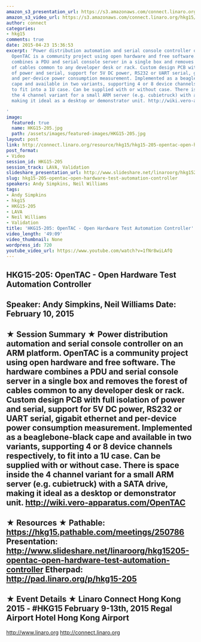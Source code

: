 ```yaml
---
amazon_s3_presentation_url: https://s3.amazonaws.com/connect.linaro.org/hkg15/Videos/02-10-Tuesday/HKG15-205.pdf
amazon_s3_video_url: https://s3.amazonaws.com/connect.linaro.org/hkg15/Videos/02-10-Tuesday/HKG15-205+OpenTAC+-+Open+Hardware+Test+Automation+Controller.mp4
author: connect
categories:
- hkg15
comments: true
date: 2015-04-23 15:36:53
excerpt: 'Power distribution automation and serial console controller on an ARM platform.
  OpenTAC is a community project using open hardware and free software. The hardware
  combines a PDU and serial console server in a single box and removes the forest
  of cables common to any developer desk or rack. Custom design PCB with full isolation
  of power and serial, support for 5V DC power, RS232 or UART serial, gigabit ethernet
  and per-device power consumption measurement. Implemented as a beaglebone-black
  cape and available in two variants, supporting 4 or 8 device channels respectively,
  to fit into a 1U case. Can be supplied with or without case. There is space inside
  the 4 channel variant for a small ARM server (e.g. cubietruck) with a SATA drive,
  making it ideal as a desktop or demonstrator unit. http://wiki.vero-apparatus.com/OpenTAC

'
image:
  featured: true
  name: HKG15-205.jpg
  path: /assets/images/featured-images/HKG15-205.jpg
layout: post
link: http://connect.linaro.org/resource/hkg15/hkg15-205-opentac-open-hardware-test-automation-controller/
post_format:
- Video
session_id: HKG15-205
session_track: LAVA, Validation
slideshare_presentation_url: http://www.slideshare.net/linaroorg/hkg15205-opentac-open-hardware-test-automation-controller
slug: hkg15-205-opentac-open-hardware-test-automation-controller
speakers: Andy Simpkins, Neil Williams
tags:
- Andy Simpkins
- hkg15
- HKG15-205
- LAVA
- Neil Williams
- Validation
title: 'HKG15-205: OpenTAC - Open Hardware Test Automation Controller'
video_length: '49:09'
video_thumbnail: None
wordpress_id: 720
youtube_video_url: https://www.youtube.com/watch?v=1fNr8wiLAfQ
---
```


HKG15-205: OpenTAC - Open Hardware Test Automation Controller 
--------------------------------------------------- 
Speaker: Andy Simpkins, Neil Williams 
Date: February 10, 2015 
--------------------------------------------------- 
★ Session Summary ★ 
Power distribution automation and serial console controller on an ARM platform. OpenTAC is a community project using open hardware and free software. The hardware combines a PDU and serial console server in a single box and removes the forest of cables common to any developer desk or rack. Custom design PCB with full isolation of power and serial, support for 5V DC power, RS232 or UART serial, gigabit ethernet and per-device power consumption measurement. Implemented as a beaglebone-black cape and available in two variants, supporting 4 or 8 device channels respectively, to fit into a 1U case. Can be supplied with or without case. There is space inside the 4 channel variant for a small ARM server (e.g. cubietruck) with a SATA drive, making it ideal as a desktop or demonstrator unit. http://wiki.vero-apparatus.com/OpenTAC 
-------------------------------------------------- 
★ Resources ★ 
Pathable: https://hkg15.pathable.com/meetings/250786 
Presentation:  http://www.slideshare.net/linaroorg/hkg15205-opentac-open-hardware-test-automation-controller
Etherpad: http://pad.linaro.org/p/hkg15-205 
--------------------------------------------------- 
★ Event Details ★ 
Linaro Connect Hong Kong 2015 - #HKG15 
February 9-13th, 2015 
Regal Airport Hotel Hong Kong Airport 
--------------------------------------------------- 
http://www.linaro.org 
http://connect.linaro.org